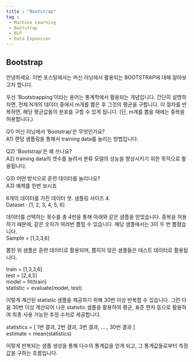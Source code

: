 ```yaml
---
title : "Bootstrap"
tag : 
 - Machine Learning
 - Bootstrap
 - NLP
 - Data Expansion
---
```


## Bootstrap ##
안녕하세요. 이번 포스팅에서는 머신 러닝에서 활용되는 BOOTSTRAP에 대해 알아보고자 합니다. 

우선 'Bootstrapping'이라는 용어는 통계학에서 활용되는 개념입니다. 간단히 설명하자면, 전체 N개의 데이터 중에서 m개를 뽑은 후 그것의 평균을 구합니다. 
이 절차를 반복하면, 해당 평균값들의 분포를 구할 수 있게 됩니다. (단, m개를 뽑을 때에는 중복을 허용합니다.)


Q1) 머신 러닝에서 ‘Bootstrap’은 무엇인가요?<br/>
A1) 랜덤 샘플링을 통해서 training data를 늘리는 방법입니다.

Q2) 'Bootstrap'은 왜 쓰나요?<br/>
A2) training data의 갯수를 늘려서 분류 모델의 성능을 향상시키기 위한 목적으로 활용됩니다.

Q3) 어떤 방식으로 훈련 데이터를 늘리나요?<br/>
A3) 예제를 한번 보시죠

6개의 데이터를 가진 데이터 셋. 샘플링 사이즈 4.<br/>
Dataset : [1, 2, 3, 4, 5, 6]

데이터를 선택하는 횟수를 총 4번을 통해 아래와 같은 샘플을 얻었습니다.
중복을 허용하기 때문에, 같은 숫자가 여러번 뽑힐 수 있습니다. 해당 샘플에서는 3이 두 번 뽑혔습니다.<br/>
Sample = [1,3,3,6]

뽑힌 위 샘플은 훈련 데이터로 활용되며, 뽑히지 않은 샘플들은 테스트 데이터로 활용됩니다.

 train = [1,3,3,6]<br/>
 test = [2,4,5]<br/>
 model = fit(train)<br/>
 statistic = evaluate(model, test)

이렇게 계산된 statistic 샘플을 제공하기 위해 30번 이상 반복할 수 있습니다. 그런 다음 30번 이상 계산되어 나온 statistic 샘플을 활용하여 평균, 표준 편차 등으로 활용하여 최종 사용 가능한 추정 수치로 제공합니다.

 statistics = [ 1번 결과, 2번 결과, 3번 결과, …., 30번 결과 ]<br/>
 estimate = mean(statistics)


이렇게 반복되는 샘플 생성을 통해 다수의 통계값을 얻게 되고, 그 통계값들로부터 측정값을 구하는 흐름입니다.
